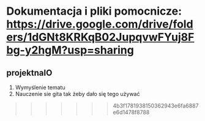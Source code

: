 
Dokumentacja i pliki pomocnicze: https://drive.google.com/drive/folders/1dGNt8KRKqB02JupqvwFYuj8Fbg-y2hgM?usp=sharing
=======
## projektnaIO
1. Wymyślenie tematu
2. Nauczenie sie gita tak żeby dało się tego używać
>>>>>>> 4b3f1781938150362943e6fa6887e6d1478f8788
